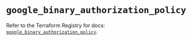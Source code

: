 # `google_binary_authorization_policy`

Refer to the Terraform Registry for docs: [`google_binary_authorization_policy`](https://registry.terraform.io/providers/hashicorp/google/5.12.0/docs/resources/binary_authorization_policy).

